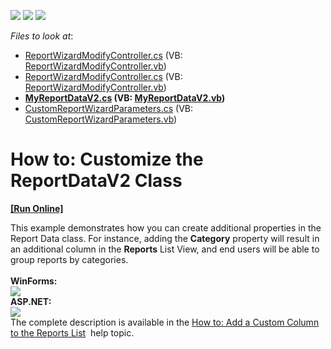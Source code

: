 <!-- default badges list -->
![](https://img.shields.io/endpoint?url=https://codecentral.devexpress.com/api/v1/VersionRange/128589199/14.2.3%2B)
[![](https://img.shields.io/badge/Open_in_DevExpress_Support_Center-FF7200?style=flat-square&logo=DevExpress&logoColor=white)](https://supportcenter.devexpress.com/ticket/details/T154234)
[![](https://img.shields.io/badge/📖_How_to_use_DevExpress_Examples-e9f6fc?style=flat-square)](https://docs.devexpress.com/GeneralInformation/403183)
<!-- default badges end -->
<!-- default file list -->
*Files to look at*:

* [ReportWizardModifyController.cs](./CS/CustomizeReportDataExample.Module.Web/ReportWizardModifyController.cs) (VB: [ReportWizardModifyController.vb](./VB/CustomizeReportDataExample.Module.Web/ReportWizardModifyController.vb))
* [ReportWizardModifyController.cs](./CS/CustomizeReportDataExample.Module.Win/ReportWizardModifyController.cs) (VB: [ReportWizardModifyController.vb](./VB/CustomizeReportDataExample.Module.Win/ReportWizardModifyController.vb))
* **[MyReportDataV2.cs](./CS/CustomizeReportDataExample.Module/BusinessObjects/MyReportDataV2.cs) (VB: [MyReportDataV2.vb](./VB/CustomizeReportDataExample.Module/BusinessObjects/MyReportDataV2.vb))**
* [CustomReportWizardParameters.cs](./CS/CustomizeReportDataExample.Module/CustomReportWizardParameters.cs) (VB: [CustomReportWizardParameters.vb](./VB/CustomizeReportDataExample.Module/CustomReportWizardParameters.vb))
<!-- default file list end -->
# How to: Customize the ReportDataV2 Class
<!-- run online -->
**[[Run Online]](https://codecentral.devexpress.com/t154234/)**
<!-- run online end -->


This example demonstrates how you can create additional properties in the Report Data class. For instance, adding the <strong>Category</strong> property will result in an additional column in the <strong>Reports</strong> List View, and end users will be able to group reports by categories.<br><br><strong>WinForms:</strong><br><img src="https://raw.githubusercontent.com/DevExpress-Examples/how-to-customize-the-reportdatav2-class-t154234/14.2.3+/media/2064f248-59d4-11e4-80ba-00155d624807.png"><br><strong>ASP.NET:</strong><br><img src="https://raw.githubusercontent.com/DevExpress-Examples/how-to-customize-the-reportdatav2-class-t154234/14.2.3+/media/2e3e4317-59d4-11e4-80ba-00155d624807.png"><br>The complete description is available in the <a href="https://documentation.devexpress.com/eXpressAppFramework/CustomDocument113672.aspx">How to: Add a Custom Column to the Reports List</a>  help topic.

<br/>


